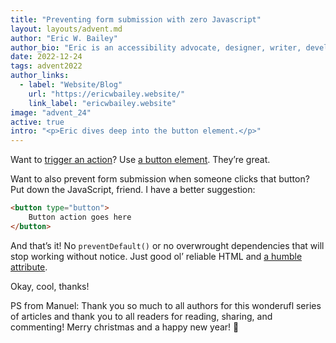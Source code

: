 ```yaml
---
title: "Preventing form submission with zero Javascript"
layout: layouts/advent.md
author: "Eric W. Bailey"
author_bio: "Eric is an accessibility advocate, designer, writer, developer, and speaker."
date: 2022-12-24
tags: advent2022
author_links:
  - label: "Website/Blog"
    url: "https://ericwbailey.website/"
    link_label: "ericwbailey.website"
image: "advent_24"
active: true
intro: "<p>Eric dives deep into the button element.</p>"
---
```

Want to [trigger an action](https://ashleemboyer.com/blog/should-i-use-a-button-or-a-link)? Use [a button element](https://developer.mozilla.org/en-US/docs/Web/HTML/Element/button). They’re great.

Want to also prevent form submission when someone clicks that button? Put down the JavaScript, friend. I have a better suggestion:

```html
<button type="button">
	Button action goes here
</button>
```

And that’s it! No  `preventDefault()` or no overwrought dependencies that will stop working without notice. Just good ol’ reliable HTML and [a humble attribute](https://developer.mozilla.org/en-US/docs/Web/HTML/Element/button#attr-type).

Okay, cool, thanks!

PS from Manuel: Thank you so much to all authors for this wonderufl series of articles and thank you to all readers for reading, sharing, and commenting! Merry christmas and a happy new year! 🖤